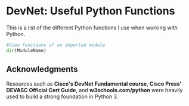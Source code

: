 # DevNet: Useful Python Functions

This is a list of the different Python functions I use when working with Python.

```python
#View functions of an imported module
dir(ModuleName)
```


## Acknowledgments

Resources such as **Cisco's DevNet Fundamental course**, **Cisco Press' DEVASC Official Cert Guide**, and **w3schools.com/python** were heavily used to build a strong foundation in Python 3.
